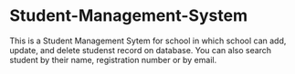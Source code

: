 # Student-Management-System
This is a Student Management Sytem for school
in which school can add, update, and delete studenst record on database.
You can also search student by their name, registration number or by email.

